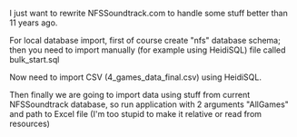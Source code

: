 I just want to rewrite NFSSoundtrack.com to handle some stuff better than 11 years ago.

For local database import, first of course create "nfs" database schema; then you need to import manually (for example using HeidiSQL) file called bulk_start.sql

Now need to import CSV (4_games_data_final.csv) using HeidiSQL.

Then finally we are going to import data using stuff from current NFSSoundtrack database, so run application with 2 arguments "AllGames" and path to Excel file (I'm too stupid to make it relative or read from resources) 

